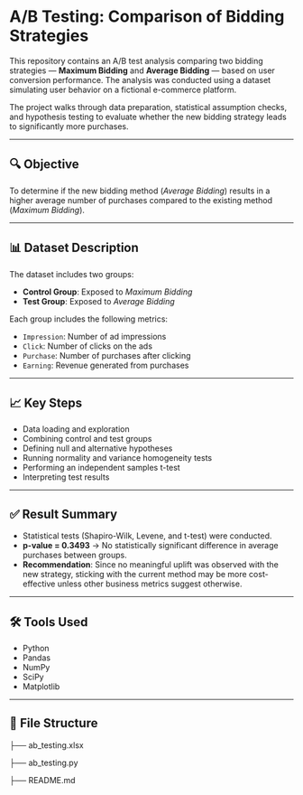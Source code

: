 # A/B Testing: Comparison of Bidding Strategies

This repository contains an A/B test analysis comparing two bidding strategies — **Maximum Bidding** and **Average Bidding** — based on user conversion performance. The analysis was conducted using a dataset simulating user behavior on a fictional e-commerce platform.

The project walks through data preparation, statistical assumption checks, and hypothesis testing to evaluate whether the new bidding strategy leads to significantly more purchases.

---

## 🔍 Objective

To determine if the new bidding method (*Average Bidding*) results in a higher average number of purchases compared to the existing method (*Maximum Bidding*).

---

## 📊 Dataset Description

The dataset includes two groups:

- **Control Group**: Exposed to *Maximum Bidding*
- **Test Group**: Exposed to *Average Bidding*

Each group includes the following metrics:

- `Impression`: Number of ad impressions
- `Click`: Number of clicks on the ads
- `Purchase`: Number of purchases after clicking
- `Earning`: Revenue generated from purchases

---

## 📈 Key Steps

- Data loading and exploration
- Combining control and test groups
- Defining null and alternative hypotheses
- Running normality and variance homogeneity tests
- Performing an independent samples t-test
- Interpreting test results

---

## ✅ Result Summary

- Statistical tests (Shapiro-Wilk, Levene, and t-test) were conducted.
- **p-value = 0.3493** → No statistically significant difference in average purchases between groups.
- **Recommendation**: Since no meaningful uplift was observed with the new strategy, sticking with the current method may be more cost-effective unless other business metrics suggest otherwise.

---

## 🛠 Tools Used

- Python
- Pandas
- NumPy
- SciPy
- Matplotlib

---

## 📁 File Structure

├── ab_testing.xlsx

├── ab_testing.py

├── README.md

